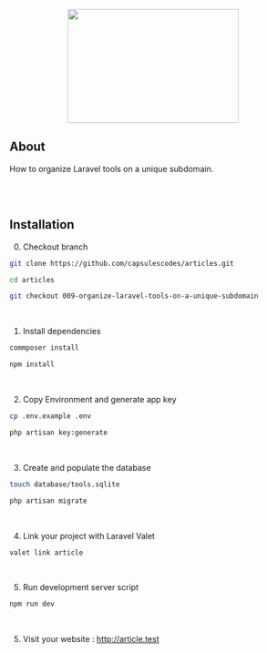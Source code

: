 <p align="center"><img src="https://raw.githubusercontent.com/capsulescodes/articles/main/art/capsules-articles-image.svg" width="300px" height="200px" /></p>


## About

How to organize Laravel tools on a unique subdomain.

<br>
<br>

## Installation

0. Checkout branch

```bash
git clone https://github.com/capsulescodes/articles.git

cd articles

git checkout 009-organize-laravel-tools-on-a-unique-subdomain
```

<br>

1. Install dependencies

```bash
commposer install

npm install
```

<br>

2. Copy Environment and generate app key

```bash
cp .env.example .env

php artisan key:generate
```

<br>

3. Create and populate the database

```bash
touch database/tools.sqlite

php artisan migrate
```

<br>

4. Link your project with Laravel Valet

```bash
valet link article
```

<br>

5. Run development server script

```bash
npm run dev
```

<br>

5. Visit your website : http://article.test
